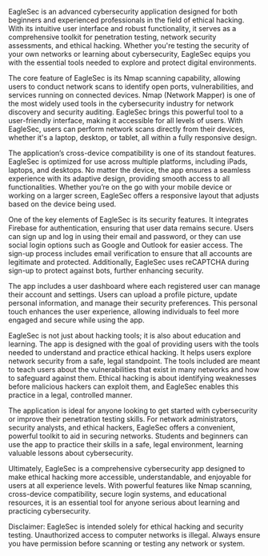 EagleSec is an advanced cybersecurity application designed for both beginners and experienced professionals in the field of ethical hacking. With its intuitive user interface and robust functionality, it serves as a comprehensive toolkit for penetration testing, network security assessments, and ethical hacking. Whether you're testing the security of your own networks or learning about cybersecurity, EagleSec equips you with the essential tools needed to explore and protect digital environments.

The core feature of EagleSec is its Nmap scanning capability, allowing users to conduct network scans to identify open ports, vulnerabilities, and services running on connected devices. Nmap (Network Mapper) is one of the most widely used tools in the cybersecurity industry for network discovery and security auditing. EagleSec brings this powerful tool to a user-friendly interface, making it accessible for all levels of users. With EagleSec, users can perform network scans directly from their devices, whether it's a laptop, desktop, or tablet, all within a fully responsive design.

The application’s cross-device compatibility is one of its standout features. EagleSec is optimized for use across multiple platforms, including iPads, laptops, and desktops. No matter the device, the app ensures a seamless experience with its adaptive design, providing smooth access to all functionalities. Whether you’re on the go with your mobile device or working on a larger screen, EagleSec offers a responsive layout that adjusts based on the device being used.

One of the key elements of EagleSec is its security features. It integrates Firebase for authentication, ensuring that user data remains secure. Users can sign up and log in using their email and password, or they can use social login options such as Google and Outlook for easier access. The sign-up process includes email verification to ensure that all accounts are legitimate and protected. Additionally, EagleSec uses reCAPTCHA during sign-up to protect against bots, further enhancing security.

The app includes a user dashboard where each registered user can manage their account and settings. Users can upload a profile picture, update personal information, and manage their security preferences. This personal touch enhances the user experience, allowing individuals to feel more engaged and secure while using the app.

EagleSec is not just about hacking tools; it is also about education and learning. The app is designed with the goal of providing users with the tools needed to understand and practice ethical hacking. It helps users explore network security from a safe, legal standpoint. The tools included are meant to teach users about the vulnerabilities that exist in many networks and how to safeguard against them. Ethical hacking is about identifying weaknesses before malicious hackers can exploit them, and EagleSec enables this practice in a legal, controlled manner.

The application is ideal for anyone looking to get started with cybersecurity or improve their penetration testing skills. For network administrators, security analysts, and ethical hackers, EagleSec offers a convenient, powerful toolkit to aid in securing networks. Students and beginners can use the app to practice their skills in a safe, legal environment, learning valuable lessons about cybersecurity.

Ultimately, EagleSec is a comprehensive cybersecurity app designed to make ethical hacking more accessible, understandable, and enjoyable for users at all experience levels. With powerful features like Nmap scanning, cross-device compatibility, secure login systems, and educational resources, it is an essential tool for anyone serious about learning and practicing cybersecurity.

Disclaimer: EagleSec is intended solely for ethical hacking and security testing. Unauthorized access to computer networks is illegal. Always ensure you have permission before scanning or testing any network or system.
